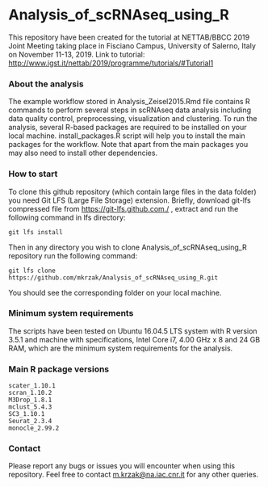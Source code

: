 # Analysis_of_scRNAseq_using_R

This repository have been created for the tutorial at NETTAB/BBCC 2019 Joint Meeting taking place in Fisciano Campus, University of Salerno, Italy on November 11-13, 2019. Link to tutorial: http://www.igst.it/nettab/2019/programme/tutorials/#Tutorial1

### About the analysis

The example workflow stored in Analysis_Zeisel2015.Rmd file contains R commands to perform several steps in scRNAseq data analysis including data quality control, preprocessing, visualization and clustering. To run the analysis, several R-based packages are required to be installed on your local machine. install_packages.R script will help you to install the main packages for the workflow. Note that apart from the main packages you may also need to install other dependencies.

### How to start

To clone this github repository (which contain large files in the data folder) you need Git LFS (Large File Storage) extension. 
Briefly, download git-lfs compressed file from https://git-lfs.github.com./ , extract and run the following command in lfs directory:

```
git lfs install 
```
Then in any directory you wish to clone Analysis_of_scRNAseq_using_R repository run the following command:
```
git lfs clone https://github.com/mkrzak/Analysis_of_scRNAseq_using_R.git
```

You should see the corresponding folder on your local machine. 

### Minimum system requirements
The scripts have been tested on Ubuntu 16.04.5 LTS system with R version 3.5.1 and machine with specifications, Intel Core i7, 4.00 GHz x 8 and 24 GB RAM, which are the minimum system requirements for the analysis.

### Main R package versions

```
scater_1.10.1
scran_1.10.2
M3Drop_1.8.1
mclust_5.4.3 
SC3_1.10.1
Seurat_2.3.4  
monocle_2.99.2
```

### Contact
Please report any bugs or issues you will encounter when using this repository. Feel free to contact m.krzak@na.iac.cnr.it for any other queries.
